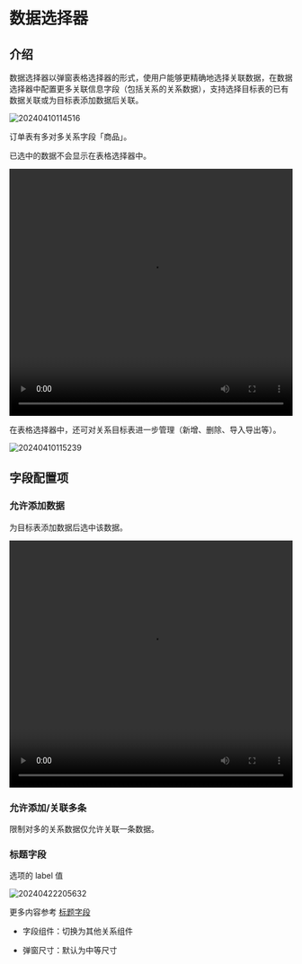 # 数据选择器

## 介绍

数据选择器以弹窗表格选择器的形式，使用户能够更精确地选择关联数据，在数据选择器中配置更多关联信息字段（包括关系的关系数据），支持选择目标表的已有数据关联或为目标表添加数据后关联。

![20240410114516](https://nocobase-docs.oss-cn-beijing.aliyuncs.com/20240410114516.png)

订单表有多对多关系字段「商品」。

已选中的数据不会显示在表格选择器中。

 <video width="100%" height="440" controls>
  <source src="https://nocobase-docs.oss-cn-beijing.aliyuncs.com/20240410121032.mp4" type="video/mp4">
</video>

在表格选择器中，还可对关系目标表进一步管理（新增、删除、导入导出等）。

![20240410115239](https://nocobase-docs.oss-cn-beijing.aliyuncs.com/20240410115239.png)

## 字段配置项

### 允许添加数据

为目标表添加数据后选中该数据。

  <video width="100%" height="440" controls>
  <source src="https://nocobase-docs.oss-cn-beijing.aliyuncs.com/20240422214222.mp4" type="video/mp4">
  </video>

### 允许添加/关联多条

限制对多的关系数据仅允许关联一条数据。

### 标题字段

选项的 label 值

![20240422205632](https://nocobase-docs.oss-cn-beijing.aliyuncs.com/20240422205632.gif)

更多内容参考 [标题字段](/handbook/ui/fields/field-settings/title-field)

- 字段组件：切换为其他关系组件

- 弹窗尺寸：默认为中等尺寸
